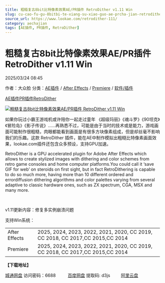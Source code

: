 ```yaml
---
title: 粗糙复古8bit比特像素效果AE/PR插件 RetroDither v1.11 Win
slug: cu-cao-fu-gu-8bitbi-te-xiang-su-xiao-guo-ae-prcha-jian-retrodither-v1-11-win
source_url: https://www.lookae.com/retrodither-111/
category: aechajian
tags: [AE插件, PR插件, RetroDither]
---
```

# 粗糙复古8bit比特像素效果AE/PR插件 RetroDither v1.11 Win

2025/03/24 08:45

作者：大众脸
分类：[AE插件](https://www.lookae.com/after-effects/aechajian/) / [After Effects](https://www.lookae.com/after-effects/) / [Premiere](https://www.lookae.com/qitarjcj/premierezy/) / [软件/插件](https://www.lookae.com/qitarjcj/)

[AE插件](https://www.lookae.com/tag/ae%e6%8f%92%e4%bb%b6/)[PR插件](https://www.lookae.com/tag/pr%e6%8f%92%e4%bb%b6/)[RetroDither](https://www.lookae.com/tag/retrodither/)

[![粗糙复古8bit比特像素效果AE/PR插件 RetroDither v1.11 Win](https://www.lookae.com/wp-content/uploads/2014/08/RetroDither.jpg "粗糙复古8bit比特像素效果AE/PR插件 RetroDither v1.11 Win-LookAE.com")](https://www.lookae.com/wp-content/uploads/2014/08/RetroDither.jpg)

如果你玩过小霸王游戏机或许陪你一起走过童年 《超级玛丽》《魂斗罗》《90坦克》《冒险岛》《影子传说》……再熟悉不过，可能是由于当时的技术或是能力，游戏画面可能制作很粗糙，肉眼都能看到画面是有很多方块像素组成，但是却丝毫不影响我们的乐趣。这款 RetroDither 插件，能在AE中制作模拟出粗糙比特像素画面效果，lookae.com插件还包含众多预设，支持GPU加速。

RetroDither is a GPU accelerated plugin for Adobe After Effects which allows to create stylized images with dithering and color schemes from retro game consoles and home computer platforms.You could call it ‘save GIF for web’ on steroids on first sight, but in fact RetroDithering is capable to do so much more, having more than 10 different ordered and errordiffusion dithering algorithms and color palettes varying from several adaptive to classic hardware ones, such as ZX spectrum, CGA, MSX and many more.

[﻿﻿﻿](http://cloud.video.taobao.com/play/u/null/p/1/e/6/t/1/503707152925.mp4)

v1.11更新内容：修复多实例崩溃问题

支持Win系统：

|  |  |
| --- | --- |
| After Effects | 2025, 2024, 2023, 2022, 2021, 2020, CC 2019, CC 2018, CC 2017,CC 2015,CC 2014 |
| Premiere | 2025, 2024, 2023, 2022, 2021, 2020, CC 2019, CC 2018, CC 2017,CC 2015,CC 2014 |

**【下载地址】**

[城通网盘](https://url70.ctfile.com/f/2827370-1485219772-35bcdb?p=4431) 访问密码：6688          [百度网盘](https://pan.baidu.com/s/1kotd3JUae4dDOqadLBXVIw?pwd=d3js) 提取码: d3js         [阿里云盘](https://www.alipan.com/s/cqEfNQQZanN)
